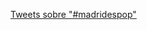 <a class="twitter-timeline" data-dnt="true" href="https://twitter.com/search?q=%23madridespop" data-widget-id="478491615476998146">Tweets sobre "#madridespop"</a>
<script>!function(d,s,id){var js,fjs=d.getElementsByTagName(s)[0],p=/^http:/.test(d.location)?'http':'https';if(!d.getElementById(id)){js=d.createElement(s);js.id=id;js.src=p+"://platform.twitter.com/widgets.js";fjs.parentNode.insertBefore(js,fjs);}}(document,"script","twitter-wjs");</script>


